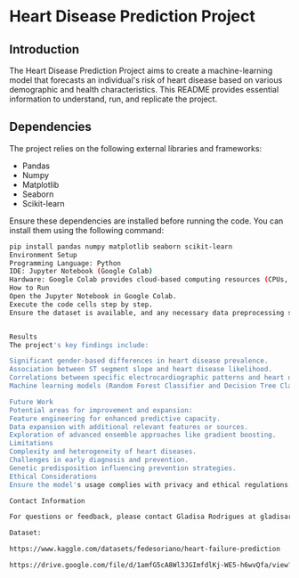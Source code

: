 # Heart Disease Prediction Project

## Introduction

The Heart Disease Prediction Project aims to create a machine-learning model that forecasts an individual's risk of heart disease based on various demographic and health characteristics. This README provides essential information to understand, run, and replicate the project.

## Dependencies

The project relies on the following external libraries and frameworks:

- Pandas
- Numpy
- Matplotlib
- Seaborn
- Scikit-learn

Ensure these dependencies are installed before running the code. You can install them using the following command:

```bash
pip install pandas numpy matplotlib seaborn scikit-learn
Environment Setup
Programming Language: Python
IDE: Jupyter Notebook (Google Colab)
Hardware: Google Colab provides cloud-based computing resources (CPUs, GPUs, TPUs).
How to Run
Open the Jupyter Notebook in Google Colab.
Execute the code cells step by step.
Ensure the dataset is available, and any necessary data preprocessing steps are performed as mentioned in the code.


Results
The project's key findings include:

Significant gender-based differences in heart disease prevalence.
Association between ST segment slope and heart disease likelihood.
Correlations between specific electrocardiographic patterns and heart disease risk.
Machine learning models (Random Forest Classifier and Decision Tree Classifier) were employed, with accuracy as a primary evaluation metric.

Future Work
Potential areas for improvement and expansion:
Feature engineering for enhanced predictive capacity.
Data expansion with additional relevant features or sources.
Exploration of advanced ensemble approaches like gradient boosting.
Limitations
Complexity and heterogeneity of heart diseases.
Challenges in early diagnosis and prevention.
Genetic predisposition influencing prevention strategies.
Ethical Considerations
Ensure the model's usage complies with privacy and ethical regulations.

Contact Information

For questions or feedback, please contact Gladisa Rodrigues at gladisarodrigues@gmail.com

Dataset:

https://www.kaggle.com/datasets/fedesoriano/heart-failure-prediction

https://drive.google.com/file/d/1amfG5cA8Wl3JGImfdlKj-WE5-h6wvQfa/view?usp=sharing
